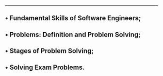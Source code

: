 --------------------------------------------------------------------------
• Fundamental Skills of Software Engineers;
---------------------------------------------------------------
• Problems: Definition and Problem Solving;
--------------------------------------------------------
• Stages of Problem Solving;
------------------------------------------
• Solving Exam Problems.
-----------------------------------------------
